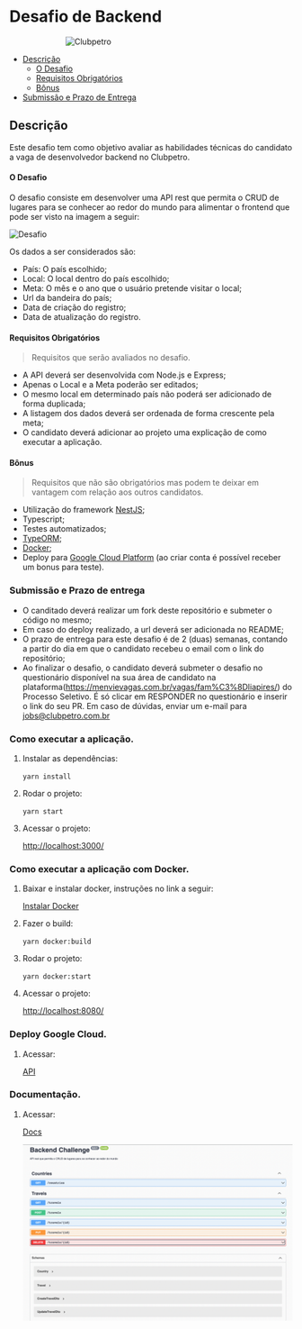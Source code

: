 # Desafio de Backend

<img src="./img/logo-clubpetro.png" style="margin-left: 100px"
     alt="Clubpetro" width="300">

- [Descrição](#descrição)
  - [O Desafio](#o-desafio)
  - [Requisitos Obrigatórios](#requisitos-obrigatórios)
  - [Bônus](#bônus)
- [Submissão e Prazo de Entrega](#submissão-e-prazo-de-entrega)

## Descrição

Este desafio tem como objetivo avaliar as habilidades técnicas do candidato a vaga de desenvolvedor backend no Clubpetro.

#### O Desafio

O desafio consiste em desenvolver uma API rest que permita o CRUD de lugares para se conhecer ao redor do mundo para alimentar o frontend que pode ser visto na imagem a seguir:

<img src="./img/challenge.png" alt="Desafio" >

Os dados a ser considerados são:

- País: O país escolhido;
- Local: O local dentro do país escolhido;
- Meta: O mês e o ano que o usuário pretende visitar o local;
- Url da bandeira do país;
- Data de criação do registro;
- Data de atualização do registro.

#### Requisitos Obrigatórios

> Requisitos que serão avaliados no desafio.

- A API deverá ser desenvolvida com Node.js e Express;
- Apenas o Local e a Meta poderão ser editados;
- O mesmo local em determinado país não poderá ser adicionado de forma duplicada;
- A listagem dos dados deverá ser ordenada de forma crescente pela meta;
- O candidato deverá adicionar ao projeto uma explicação de como executar a aplicação.

#### Bônus

> Requisitos que não são obrigatórios mas podem te deixar em vantagem com relação aos outros candidatos.

- Utilização do framework [NestJS](https://nestjs.com/);
- Typescript;
- Testes automatizados;
- [TypeORM](https://typeorm.io/#/);
- [Docker](https://www.docker.com/);
- Deploy para [Google Cloud Platform](https://cloud.google.com/) (ao criar conta é possível receber um bonus para teste).

### Submissão e Prazo de entrega

- O canditado deverá realizar um fork deste repositório e submeter o código no mesmo;
- Em caso do deploy realizado, a url deverá ser adicionada no README;
- O prazo de entrega para este desafio é de 2 (duas) semanas, contando a partir do dia em que o candidato recebeu o email com o link do repositório;
- Ao finalizar o desafio, o candidato deverá submeter o desafio no questionário disponível na sua área de candidato na plataforma(https://menvievagas.com.br/vagas/fam%C3%8Dliapires/) do Processo Seletivo. É só clicar em RESPONDER no questionário e inserir o link do seu PR.
Em caso de dúvidas, enviar um e-mail para jobs@clubpetro.com.br

### Como executar a aplicação.

1. Instalar as dependências:

    `yarn install`

2. Rodar o projeto:

    `yarn start`

3. Acessar o projeto:

    [http://localhost:3000/](http://localhost:3000/)


### Como executar a aplicação com Docker.

1. Baixar e instalar docker, instruções no link a seguir:

    [Instalar Docker](https://docs.docker.com/get-docker/)

2. Fazer o build:

    `yarn docker:build`

3. Rodar o projeto:

    `yarn docker:start`

4. Acessar o projeto:

    [http://localhost:8080/](http://localhost:8080/)


### Deploy Google Cloud.

1. Acessar:

    [API](https://backend-challenge-snpxcokbla-uc.a.run.app/)

### Documentação.

1. Acessar:

    [Docs](https://backend-challenge-snpxcokbla-uc.a.run.app/docs)

    <img src="./img/swagger.png" alt="swagger">